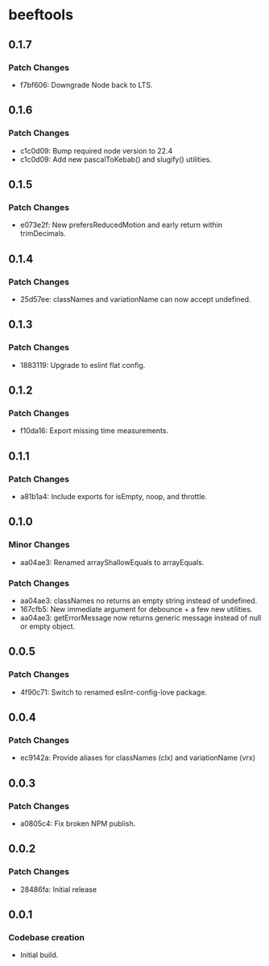 # beeftools

## 0.1.7

### Patch Changes

- f7bf606: Downgrade Node back to LTS.

## 0.1.6

### Patch Changes

- c1c0d09: Bump required node version to 22.4
- c1c0d09: Add new pascalToKebab() and slugify() utilities.

## 0.1.5

### Patch Changes

- e073e2f: New prefersReducedMotion and early return within trimDecimals.

## 0.1.4

### Patch Changes

- 25d57ee: classNames and variationName can now accept undefined.

## 0.1.3

### Patch Changes

- 1883119: Upgrade to eslint flat config.

## 0.1.2

### Patch Changes

- f10da16: Export missing time measurements.

## 0.1.1

### Patch Changes

- a81b1a4: Include exports for isEmpty, noop, and throttle.

## 0.1.0

### Minor Changes

- aa04ae3: Renamed arrayShallowEquals to arrayEquals.

### Patch Changes

- aa04ae3: classNames no returns an empty string instead of undefined.
- 167cfb5: New immediate argument for debounce + a few new utilities.
- aa04ae3: getErrorMessage now returns generic message instead of null or empty object.

## 0.0.5

### Patch Changes

- 4f90c71: Switch to renamed eslint-config-love package.

## 0.0.4

### Patch Changes

- ec9142a: Provide aliases for classNames (clx) and variationName (vrx)

## 0.0.3

### Patch Changes

- a0805c4: Fix broken NPM publish.

## 0.0.2

### Patch Changes

- 28486fa: Initial release

## 0.0.1

### Codebase creation

- Initial build.
